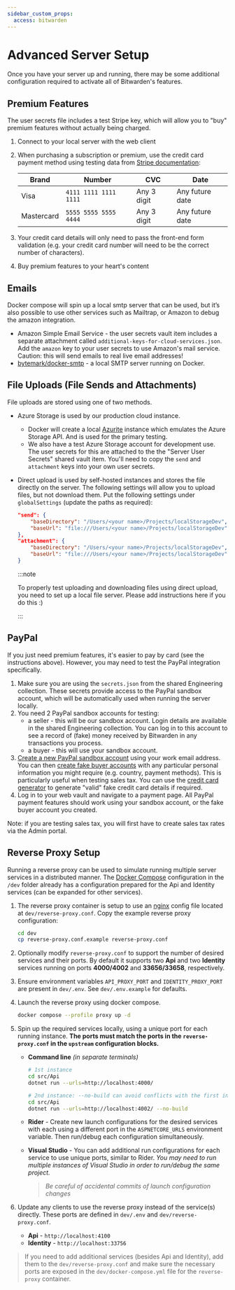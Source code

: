 ```yaml
---
sidebar_custom_props:
  access: bitwarden
---
```


# Advanced Server Setup

Once you have your server up and running, there may be some additional configuration required to
activate all of Bitwarden's features.

## Premium Features

The user secrets file includes a test Stripe key, which will allow you to "buy" premium features
without actually being charged.

1. Connect to your local server with the web client
2. When purchasing a subscription or premium, use the credit card payment method using testing data
   from [Stripe documentation](https://stripe.com/docs/testing#cards):

   | Brand      | Number                | CVC         | Date            |
   | ---------- | --------------------- | ----------- | --------------- |
   | Visa       | `4111 1111 1111 1111` | Any 3 digit | Any future date |
   | Mastercard | `5555 5555 5555 4444` | Any 3 digit | Any future date |

3. Your credit card details will only need to pass the front-end form validation (e.g. your credit
   card number will need to be the correct number of characters).
4. Buy premium features to your heart's content

## Emails

Docker compose will spin up a local smtp server that can be used, but it’s also possible to use
other services such as Mailtrap, or Amazon to debug the amazon integration.

- Amazon Simple Email Service - the user secrets vault item includes a separate attachment called
  `additional-keys-for-cloud-services.json`. Add the `amazon` key to your user secrets to use
  Amazon's mail service. Caution: this will send emails to real live email addresses!
- [bytemark/docker-smtp](https://github.com/BytemarkHosting/docker-smtp) - a local SMTP server
  running on Docker.

## File Uploads (File Sends and Attachments)

File uploads are stored using one of two methods.

- Azure Storage is used by our production cloud instance.

  - Docker will create a local [Azurite](https://github.com/Azure/Azurite) instance which emulates
    the Azure Storage API. And is used for the primary testing.
  - We also have a test Azure Storage account for development use. The user secrets for this are
    attached to the the "Server User Secrets" shared vault item. You'll need to copy the `send` and
    `attachment` keys into your own user secrets.

- Direct upload is used by self-hosted instances and stores the file directly on the server. The
  following settings will allow you to upload files, but not download them. Put the following
  settings under `globalSettings` (update the paths as required):

  ```json
  "send": {
      "baseDirectory": "/Users/<your name>/Projects/localStorageDev",
      "baseUrl": "file:///Users/<your name>/Projects/localStorageDev"
  },
  "attachment": {
      "baseDirectory": "/Users/<your name>/Projects/localStorageDev",
      "baseUrl": "file:///Users/<your name>/Projects/localStorageDev"
  }
  ```

  :::note

  To properly test uploading and downloading files using direct upload, you need to set up a local
  file server. Please add instructions here if you do this :)

  :::

## PayPal

If you just need premium features, it's easier to pay by card (see the instructions above). However,
you may need to test the PayPal integration specifically.

1. Make sure you are using the `secrets.json` from the shared Engineering collection. These secrets
   provide access to the PayPal sandbox account, which will be automatically used when running the
   server locally.
2. You need 2 PayPal sandbox accounts for testing:
   - a seller - this will be our sandbox account. Login details are available in the shared
     Engineering collection. You can log in to this account to see a record of (fake) money received
     by Bitwarden in any transactions you process.
   - a buyer - this will use your sandbox account.
3. [Create a new PayPal sandbox account](https://www.sandbox.paypal.com) using your work email
   address. You can then
   [create fake buyer accounts](https://developer.paypal.com/docs/api-basics/sandbox/accounts/) with
   any particular personal information you might require (e.g. country, payment methods). This is
   particularly useful when testing sales tax. You can use the
   [credit card generator](https://developer.paypal.com/developer/creditCardGenerator/) to generate
   "valid" fake credit card details if required.
4. Log in to your web vault and navigate to a payment page. All PayPal payment features should work
   using your sandbox account, or the fake buyer account you created.

Note: if you are testing sales tax, you will first have to create sales tax rates via the Admin
portal.

## Reverse Proxy Setup

Running a reverse proxy can be used to simulate running multiple server services in a distributed
manner. The [Docker Compose](https://docs.docker.com/compose/) configuration in the `/dev` folder
already has a configuration prepared for the Api and Identity services (can be expanded for other
services).

1. The reverse proxy container is setup to use an
   [nginx](https://nginx.org/en/docs/beginners_guide.html#conf_structure) config file located at
   `dev/reverse-proxy.conf`. Copy the example reverse proxy configuration:

   ```bash
   cd dev
   cp reverse-proxy.conf.example reverse-proxy.conf
   ```

2. Optionally modify `reverse-proxy.conf` to support the number of desired services and their ports.
   By default it supports two **Api** and two **Identity** services running on ports **4000/4002**
   and **33656/33658**, respectively.

3. Ensure environment variables `API_PROXY_PORT` and `IDENTITY_PROXY_PORT` are present in
   `dev/.env`. See `dev/.env.example` for defaults.

4. Launch the reverse proxy using docker compose.

   ```bash
   docker compose --profile proxy up -d
   ```

5. Spin up the required services locally, using a unique port for each running instance. **The ports
   must match the ports in the `reverse-proxy.conf` in the `upstream` configuration blocks.**

   - **Command line** _(in separate terminals)_
     ```bash
     # 1st instance
     cd src/Api
     dotnet run --urls=http://localhost:4000/
     ```
     ```bash
     # 2nd instance: --no-build can avoid conflicts with the first instance
     cd src/Api
     dotnet run --urls=http://localhost:4002/ --no-build
     ```
   - **Rider** - Create new launch configurations for the desired services with each using a
     different port in the `ASPNETCORE_URLS` environment variable. Then run/debug each configuration
     simultaneously.
   - **Visual Studio** - You can add additional run configurations for each service to use unique
     ports, similar to Rider. _You may need to run multiple instances of Visual Studio in order to
     run/debug the same project._

     > _Be careful of accidental commits of launch configuration changes_

6. Update any clients to use the reverse proxy instead of the service(s) directly. These ports are
   defined in `dev/.env` and `dev/reverse-proxy.conf`.
   - **Api** - `http://localhost:4100`
   - **Identity** - `http://localhost:33756`

> If you need to add additional services (besides Api and Identity), add them to the
> `dev/reverse-proxy.conf` and make sure the necessary ports are exposed in the
> `dev/docker-compose.yml` file for the `reverse-proxy` container.
